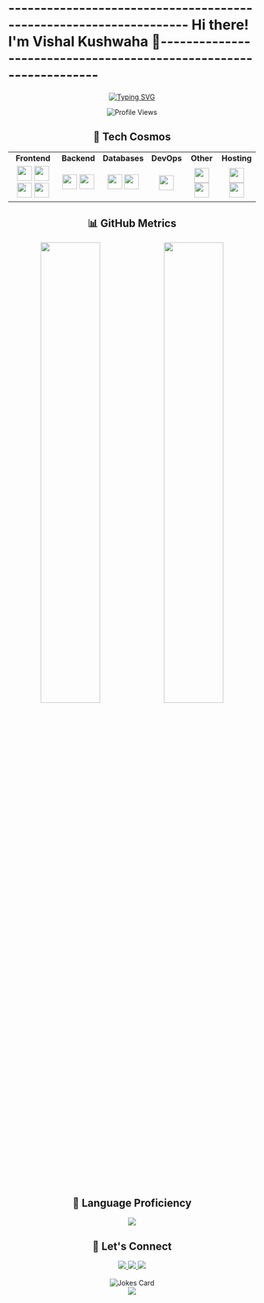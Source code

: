 # ------------------------------------------------------------------ Hi there! I'm Vishal Kushwaha 👋------------------------------------------------------------------ 

<p align="center">
  <a href="https://github.com/vishal-50">
    <img src="https://readme-typing-svg.herokuapp.com?font=Fira+Code&size=18&duration=3000&pause=1000&color=00C2FF&center=true&vCenter=true&width=500&lines=Computer+Science+Graduate+%7C+8.7+CGPA;Full+Stack+Web+Developer;Innovative+Problem+Solver;Always+Learning%2C+Always+Growing" alt="Typing SVG" />
  </a>
</p>

<div align="center">
  <img src="https://komarev.com/ghpvc/?username=vishal-50&color=00C2FF&style=flat-square" alt="Profile Views">
</div>

<h2 align="center">🚀 Tech Cosmos</h2>

<div align="center">
  <table>
    <tr>
      <td align="center"><strong>Frontend</strong></td>
      <td align="center"><strong>Backend</strong></td>
      <td align="center"><strong>Databases</strong></td>
      <td align="center"><strong>DevOps</strong></td>
      <td align="center"><strong>Other</strong></td>
      <td align="center"><strong>Hosting</strong></td>
    </tr>
    <tr>
      <td align="center">
        <img width="30" src="https://cdn.jsdelivr.net/gh/devicons/devicon/icons/html5/html5-original.svg" />
        <img width="30" src="https://cdn.jsdelivr.net/gh/devicons/devicon/icons/css3/css3-original.svg" />
        <img width="30" src="https://cdn.jsdelivr.net/gh/devicons/devicon/icons/javascript/javascript-original.svg" />
        <img width="30" src="https://cdn.jsdelivr.net/gh/devicons/devicon/icons/react/react-original.svg" />
      </td>
      <td align="center">
        <img width="30" src="https://cdn.jsdelivr.net/gh/devicons/devicon/icons/nodejs/nodejs-original.svg" />
        <img width="30" src="https://cdn.jsdelivr.net/gh/devicons/devicon/icons/php/php-plain.svg" />
      </td>
      <td align="center">
        <img width="30" src="https://cdn.jsdelivr.net/gh/devicons/devicon/icons/mysql/mysql-original.svg" />
        <img width="30" src="https://cdn.jsdelivr.net/gh/devicons/devicon/icons/mongodb/mongodb-original.svg" />
      </td>
      <td align="center">
        <img width="30" src="https://cdn.jsdelivr.net/gh/devicons/devicon/icons/docker/docker-original.svg" />
      </td>
      <td align="center">
        <img width="30" src="https://cdn.jsdelivr.net/gh/devicons/devicon/icons/python/python-original.svg" />
        <img width="30" src="https://cdn.jsdelivr.net/gh/devicons/devicon/icons/java/java-original.svg" />
      </td>
      <td align="center">
        <img width="30" src="https://www.vectorlogo.zone/logos/hostinger/hostinger-icon.svg" />
        <img width="30" src="https://www.vectorlogo.zone/logos/netlify/netlify-icon.svg" />
      </td>
    </tr>
  </table>
</div>

<h2 align="center">📊 GitHub Metrics</h2>

<div align="center">
  <img width="49%" src="https://github-readme-stats.vercel.app/api?username=vishal-50&show_icons=true&theme=radical&bg_color=0D1117&hide_border=true" />
  <img width="49%" src="https://github-readme-streak-stats.herokuapp.com/?user=vishal-50&theme=radical&background=0D1117&hide_border=true" />
</div>

<h2 align="center">🌟 Language Proficiency</h2>

<div align="center">
  <img src="https://github-readme-stats.vercel.app/api/top-langs/?username=vishal-50&layout=compact&theme=radical&bg_color=0D1117&hide_border=true" />
</div>

<h2 align="center">🤝 Let's Connect</h2>

<div align="center">
  <a href="mailto:vk649990@gmail.com">
    <img src="https://img.shields.io/badge/-Email-D14836?style=for-the-badge&logo=Gmail&logoColor=white"/>
  </a>
  <a href="https://www.linkedin.com/in/vishal-kushwaha-1bab73235">
    <img src="https://img.shields.io/badge/-LinkedIn-0077B5?style=for-the-badge&logo=Linkedin&logoColor=white"/>
  </a>
  <a href="https://github.com/vishal-50">
    <img src="https://img.shields.io/badge/-GitHub-181717?style=for-the-badge&logo=GitHub&logoColor=white"/>
  </a>
</div>

<br>

<div align="center">
  <img src="https://readme-jokes.vercel.app/api" alt="Jokes Card" />
</div>

<div align="center">
  <img src="https://capsule-render.vercel.app/api?type=waving&color=00C2FF&height=100&section=footer&animation=twinkling"/>
</div>
